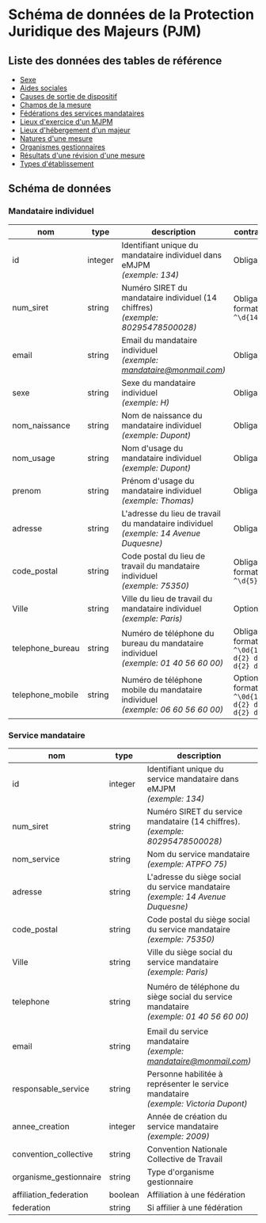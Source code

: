 # Schéma de données de la Protection Juridique des Majeurs (PJM)

## Liste des données des tables de référence

- [Sexe](./datas/sexe.csv)
- [Aides sociales](./datas/aide-sociale.csv)
- [Causes de sortie de dispositif](./datas/cause-sortie.csv)
- [Champs de la mesure](./datas/champs-mesure.csv)
- [Fédérations des services mandataires](./datas/federation-service.csv)
- [Lieux d'exercice d'un MJPM](./datas/lieu-exercice-mjpm.csv)
- [Lieux d'hébergement d'un majeur](./datas/lieu-hebergement-majeur.csv)
- [Natures d'une mesure](./datas/nature-mesure.csv)
- [Organismes gestionnaires](./datas/organisme-gestionnaire.csv)
- [Résultats d'une révision d'une mesure](./datas/resultat-revision-mesure.csv)
- [Types d'établissement](./datas/type-etablissement.csv)

## Schéma de données

### Mandataire individuel

|nom|type|description|contrainte|
|-|-|-|-|
|id|integer|Identifiant unique du mandataire individuel dans eMJPM<br>*(exemple: 134)*|Obligatoire|
|num_siret|string|Numéro SIRET du mandataire individuel (14 chiffres)<br>*(exemple: 80295478500028)*|Obligatoire<br>format: `^\d{14}$`|
|email|string|Email du mandataire individuel<br>*(exemple: mandataire@monmail.com)*|Obligatoire|
|sexe|string|Sexe du mandataire individuel<br>*(exemple: H)*|Obligatoire|
|nom_naissance|string|Nom de naissance du mandataire individuel<br>*(exemple: Dupont)*|Obligatoire|
|nom_usage|string|Nom d'usage du mandataire individuel<br>*(exemple: Dupont)*|Obligatoire|
|prenom|string|Prénom d'usage du mandataire individuel<br>*(exemple: Thomas)*|Obligatoire|
|adresse|string|L'adresse du lieu de travail du mandataire individuel<br>*(exemple: 14 Avenue Duquesne)*|Obligatoire|
|code_postal|string|Code postal du lieu de travail du mandataire individuel<br>*(exemple: 75350)*|Obligatoire<br>format: `^\d{5}$`|
|Ville|string|Ville du lieu de travail du mandataire individuel<br>*(exemple: Paris)*|Optionnel|
|telephone_bureau|string|Numéro de téléphone du bureau du mandataire individuel<br>*(exemple: 01 40 56 60 00)*|Obligatoire<br>format: `^\0d{1} d{2} d{2} d{2} d{2}$`|
|telephone_mobile|string|Numéro de téléphone mobile du mandataire individuel<br>*(exemple: 06 60 56 60 00)*|Optionnel<br>format: `^\0d{1} d{2} d{2} d{2} d{2}$`|

### Service mandataire

|nom|type|description|contrainte|
|-|-|-|-|
|id|integer|Identifiant unique du service mandataire dans eMJPM<br>*(exemple: 134)*|Obligatoire|
|num_siret|string|Numéro SIRET du service mandataire (14 chiffres).<br>*(exemple: 80295478500028)*|Obligatoire<br>format: `^\d{14}$`|
|nom_service|string|Nom du service mandataire<br>*(exemple: ATPFO 75)*|Obligatoire|
|adresse|string|L'adresse du siège social du service mandataire<br>*(exemple: 14 Avenue Duquesne)*|Obligatoire|
|code_postal|string|Code postal du siège social du service mandataire<br>*(exemple: 75350)*|Obligatoire<br>format: `^\d{5}$`|
|Ville|string|Ville du siège social du service mandataire<br>*(exemple: Paris)*|Optionnel|
|telephone|string|Numéro de téléphone du siège social du service mandataire<br>*(exemple: 01 40 56 60 00)*|Obligatoire<br>format: `^\0d{1} d{2} d{2} d{2} d{2}$`|
|email|string|Email du service mandataire<br>*(exemple: mandataire@monmail.com)*|Obligatoire|
|responsable_service|string|Personne habilitée à représenter le service mandataire<br>*(exemple: Victoria Dupont)*|Obligatoire|
|annee_creation|integer|Année de création du service mandataire<br>*(exemple: 2009)*|Obligatoire|
|convention_collective|string|Convention Nationale Collective de Travail|Obligatoire|
|organisme_gestionnaire|string|Type d'organisme gestionnaire|Obligatoire|
|affiliation_federation|boolean|Affiliation à une fédération|Obligatoire|
|federation|string|Si affilier à une fédération|Obligatoire|

